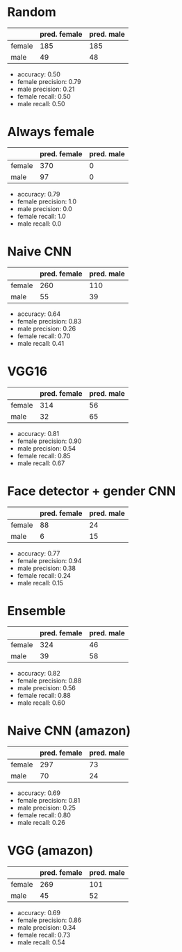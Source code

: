 # Random

|        | pred. female | pred. male |
| ------ | ------------ | ---------- |
| female | 185          | 185        |
| male   | 49           | 48         |

- accuracy: 0.50
- female precision: 0.79
- male precision: 0.21
- female recall: 0.50
- male recall: 0.50

# Always female

|        | pred. female | pred. male |
| ------ | ------------ | ---------- |
| female | 370          | 0          |
| male   | 97           | 0          |

- accuracy: 0.79
- female precision: 1.0
- male precision: 0.0
- female recall: 1.0
- male recall: 0.0

# Naive CNN

|        | pred. female | pred. male |
| ------ | ------------ | ---------- |
| female | 260          | 110        |
| male   | 55           | 39         |

- accuracy: 0.64
- female precision: 0.83
- male precision: 0.26
- female recall: 0.70
- male recall: 0.41

# VGG16

|        | pred. female | pred. male |
| ------ | ------------ | ---------- |
| female | 314          | 56         |
| male   | 32           | 65         |

- accuracy: 0.81
- female precision: 0.90
- male precision: 0.54
- female recall: 0.85
- male recall: 0.67

# Face detector + gender CNN

|        | pred. female | pred. male |
| ------ | ------------ | ---------- |
| female | 88           | 24         |
| male   | 6            | 15         |

- accuracy: 0.77
- female precision: 0.94
- male precision: 0.38
- female recall: 0.24
- male recall: 0.15

# Ensemble

|        | pred. female | pred. male |
| ------ | ------------ | ---------- |
| female | 324          | 46         |
| male   | 39           | 58         |

- accuracy: 0.82
- female precision: 0.88
- male precision: 0.56
- female recall: 0.88
- male recall: 0.60

# Naive CNN (amazon)

|        | pred. female | pred. male |
| ------ | ------------ | ---------- |
| female | 297          | 73         |
| male   | 70           | 24         |

- accuracy: 0.69
- female precision: 0.81
- male precision: 0.25
- female recall: 0.80
- male recall: 0.26

# VGG (amazon)

|        | pred. female | pred. male |
| ------ | ------------ | ---------- |
| female | 269          | 101        |
| male   | 45           | 52         |

- accuracy: 0.69
- female precision: 0.86
- male precision: 0.34
- female recall: 0.73
- male recall: 0.54
